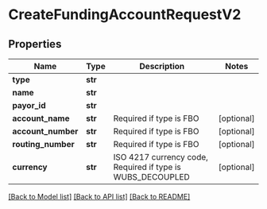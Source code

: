 # CreateFundingAccountRequestV2

## Properties
Name | Type | Description | Notes
------------ | ------------- | ------------- | -------------
**type** | **str** |  | 
**name** | **str** |  | 
**payor_id** | **str** |  | 
**account_name** | **str** | Required if type is FBO | [optional] 
**account_number** | **str** | Required if type is FBO | [optional] 
**routing_number** | **str** | Required if type is FBO | [optional] 
**currency** | **str** | ISO 4217 currency code, Required if type is WUBS_DECOUPLED | [optional] 

[[Back to Model list]](../README.md#documentation-for-models) [[Back to API list]](../README.md#documentation-for-api-endpoints) [[Back to README]](../README.md)


